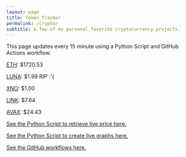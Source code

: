 ```yaml
---
layout: page
title: Token Tracker
permalink: /crypto/
subtitle: A few of my personal favorite cryptocurrency projects.
---
```


 This page updates every 15 minute using a Python Script and GitHub Actions workflow.


<!--BEGINCRYPTOINPUT-->
[ETH](https://smfxfc.github.io/crypto/eth.html): $1720.53

[LUNA](https://smfxfc.github.io/crypto/luna.html): $1.99 RIP :'(

[XNO](https://smfxfc.github.io/crypto/xno.html): $1.00

[LINK](https://smfxfc.github.io/crypto/link.html): $7.64

[AVAX](https://smfxfc.github.io/crypto/avax.html): $24.43

<!--ENDCRYPTOINPUT-->
 
 
[See the Python Script to retrieve live price here.](https://github.com/smfxfc/smfxfc.github.io/blob/master/src/get_cryptos.py)

[See the Python Script to create live graphs here.](https://github.com/smfxfc/smfxfc.github.io/blob/master/src/graph_crypto.py)

[See the GitHub workflows here.](https://github.com/smfxfc/smfxfc.github.io/blob/master/.github/workflows/)
